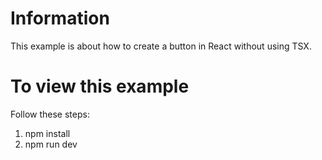 # Information
This example is about how to create a button in React without using TSX.
# To view this example
Follow these steps:
1. npm install
2. npm run dev
